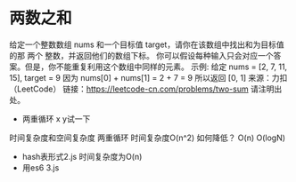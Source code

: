 # 两数之和
给定一个整数数组 nums 和一个目标值 target，请你在该数组中找出和为目标值的那 两个 整数，并返回他们的数组下标。
你可以假设每种输入只会对应一个答案。但是，你不能重复利用这个数组中同样的元素。
示例:
给定 nums = [2, 7, 11, 15], target = 9
因为 nums[0] + nums[1] = 2 + 7 = 9
所以返回 [0, 1]
来源：力扣（LeetCode）
链接：https://leetcode-cn.com/problems/two-sum
请注明出处。

- 两重循环
x 
 y试一下

时间复杂度和空间复杂度
两重循环 时间复杂度O(n^2)
如何降低？ O(n) O(logN)
- hash表形式2.js 时间复杂度为O(n)
- 用es6 3.js
